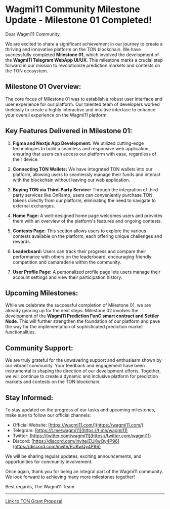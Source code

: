 
# Wagmi11 Community Milestone Update - Milestone 01 Completed!

Dear Wagmi11 Community,

We are excited to share a significant achievement in our journey to create a thriving and innovative platform on the TON blockchain. We have successfully completed **Milestone 01**, which involved the development of the **Wagmi11 Telegram WebApp UI/UX**. This milestone marks a crucial step forward in our mission to revolutionize prediction markets and contests on the TON ecosystem.

## Milestone 01 Overview:
The core focus of Milestone 01 was to establish a robust user interface and user experience for our platform. Our talented team of developers worked tirelessly to create a highly interactive and intuitive interface to enhance your overall experience on the Wagmi11 platform.

## Key Features Delivered in Milestone 01:
1. **Figma and Nextjs App Development:** We utilized cutting-edge technologies to build a seamless and responsive web application, ensuring that users can access our platform with ease, regardless of their device.

2. **Connecting TON Wallets:** We have integrated TON wallets into our platform, allowing users to seamlessly manage their funds and interact with the blockchain without leaving our web application.

3. **Buying TON via Third-Party Service:** Through the integration of third-party services like OnRamp, users can conveniently purchase TON tokens directly from our platform, eliminating the need to navigate to external exchanges.

4. **Home Page:** A well-designed home page welcomes users and provides them with an overview of the platform's features and ongoing contests.

5. **Contests Page:** This section allows users to explore the various contests available on the platform, each offering unique challenges and rewards.

6. **Leaderboard:** Users can track their progress and compare their performance with others on the leaderboard, encouraging friendly competition and camaraderie within the community.

7. **User Profile Page:** A personalized profile page lets users manage their account settings and view their participation history.

## Upcoming Milestones:
While we celebrate the successful completion of Milestone 01, we are already gearing up for the next steps. Milestone 02 involves the development of the **Wagmi11 Prediction FunC smart contract and Settler Node**. This will further strengthen the foundation of our platform and pave the way for the implementation of sophisticated prediction market functionalities.

## Community Support:
We are truly grateful for the unwavering support and enthusiasm shown by our vibrant community. Your feedback and engagement have been instrumental in shaping the direction of our development efforts. Together, we will continue to create a dynamic and inclusive platform for prediction markets and contests on the TON blockchain.

## Stay Informed:
To stay updated on the progress of our tasks and upcoming milestones, make sure to follow our official channels:

- Official Website: [https://wagmi11.com/](https://wagmi11.com/)
- Telegram: [https://t.me/wagmi11](https://t.me/wagmi11)
- Twitter: [https://twitter.com/wagmi11](https://twitter.com/wagmi11)
- Discord: [https://discord.com/invite/EUKwQy4P96](https://discord.com/invite/EUKwQy4P96)

We will be sharing regular updates, exciting announcements, and opportunities for community involvement.

Once again, thank you for being an integral part of the Wagmi11 community. We look forward to achieving many more milestones together!

Best regards,
The Wagmi11 Team

---

[Link to TON Grant Proposal](https://questbook.app/dashboard/?grantId=0xe92b011b2ecb97dbe168c802d582037e28036f9b&chainId=10&proposalId=0x256&isRenderingProposalBody=true)
